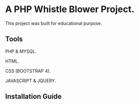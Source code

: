 # A PHP Whistle Blower Project.
This project was built for educational purpose.


## Tools
PHP & MYSQL.

HTML.

CSS (BOOTSTRAP 4).

JAVASCRIPT & JQUERY.


## Installation Guide
